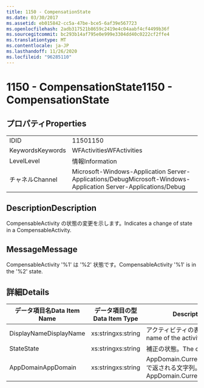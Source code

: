 ```yaml
---
title: 1150 - CompensationState
ms.date: 03/30/2017
ms.assetid: eb015842-cc5a-47be-bce5-6af39e567723
ms.openlocfilehash: 2adb317521b8659c2419e4c04aabf4cf4499b36f
ms.sourcegitcommit: bc293b14af795e0e999e3304dd40c0222cf2ffe4
ms.translationtype: MT
ms.contentlocale: ja-JP
ms.lasthandoff: 11/26/2020
ms.locfileid: "96285110"
---
```

# <a name="1150---compensationstate"></a><span data-ttu-id="c9093-102">1150 - CompensationState</span><span class="sxs-lookup"><span data-stu-id="c9093-102">1150 - CompensationState</span></span>

## <a name="properties"></a><span data-ttu-id="c9093-103">プロパティ</span><span class="sxs-lookup"><span data-stu-id="c9093-103">Properties</span></span>  
  
|||  
|-|-|  
|<span data-ttu-id="c9093-104">ID</span><span class="sxs-lookup"><span data-stu-id="c9093-104">ID</span></span>|<span data-ttu-id="c9093-105">1150</span><span class="sxs-lookup"><span data-stu-id="c9093-105">1150</span></span>|  
|<span data-ttu-id="c9093-106">Keywords</span><span class="sxs-lookup"><span data-stu-id="c9093-106">Keywords</span></span>|<span data-ttu-id="c9093-107">WFActivities</span><span class="sxs-lookup"><span data-stu-id="c9093-107">WFActivities</span></span>|  
|<span data-ttu-id="c9093-108">Level</span><span class="sxs-lookup"><span data-stu-id="c9093-108">Level</span></span>|<span data-ttu-id="c9093-109">情報</span><span class="sxs-lookup"><span data-stu-id="c9093-109">Information</span></span>|  
|<span data-ttu-id="c9093-110">チャネル</span><span class="sxs-lookup"><span data-stu-id="c9093-110">Channel</span></span>|<span data-ttu-id="c9093-111">Microsoft-Windows-Application Server-Applications/Debug</span><span class="sxs-lookup"><span data-stu-id="c9093-111">Microsoft-Windows-Application Server-Applications/Debug</span></span>|  
  
## <a name="description"></a><span data-ttu-id="c9093-112">Description</span><span class="sxs-lookup"><span data-stu-id="c9093-112">Description</span></span>  

 <span data-ttu-id="c9093-113">CompensableActivity の状態の変更を示します。</span><span class="sxs-lookup"><span data-stu-id="c9093-113">Indicates a change of state in a CompensableActivity.</span></span>  
  
## <a name="message"></a><span data-ttu-id="c9093-114">Message</span><span class="sxs-lookup"><span data-stu-id="c9093-114">Message</span></span>  

 <span data-ttu-id="c9093-115">CompensableActivity '%1' は '%2' 状態です。</span><span class="sxs-lookup"><span data-stu-id="c9093-115">CompensableActivity '%1' is in the '%2' state.</span></span>  
  
## <a name="details"></a><span data-ttu-id="c9093-116">詳細</span><span class="sxs-lookup"><span data-stu-id="c9093-116">Details</span></span>  
  
|<span data-ttu-id="c9093-117">データ項目名</span><span class="sxs-lookup"><span data-stu-id="c9093-117">Data Item Name</span></span>|<span data-ttu-id="c9093-118">データ項目の型</span><span class="sxs-lookup"><span data-stu-id="c9093-118">Data Item Type</span></span>|<span data-ttu-id="c9093-119">Description</span><span class="sxs-lookup"><span data-stu-id="c9093-119">Description</span></span>|  
|--------------------|--------------------|-----------------|  
|<span data-ttu-id="c9093-120">DisplayName</span><span class="sxs-lookup"><span data-stu-id="c9093-120">DisplayName</span></span>|<span data-ttu-id="c9093-121">xs:string</span><span class="sxs-lookup"><span data-stu-id="c9093-121">xs:string</span></span>|<span data-ttu-id="c9093-122">アクティビティの表示名。</span><span class="sxs-lookup"><span data-stu-id="c9093-122">The display name of the activity.</span></span>|  
|<span data-ttu-id="c9093-123">State</span><span class="sxs-lookup"><span data-stu-id="c9093-123">State</span></span>|<span data-ttu-id="c9093-124">xs:string</span><span class="sxs-lookup"><span data-stu-id="c9093-124">xs:string</span></span>|<span data-ttu-id="c9093-125">補正の状態。</span><span class="sxs-lookup"><span data-stu-id="c9093-125">The compensation state.</span></span>|  
|<span data-ttu-id="c9093-126">AppDomain</span><span class="sxs-lookup"><span data-stu-id="c9093-126">AppDomain</span></span>|<span data-ttu-id="c9093-127">xs:string</span><span class="sxs-lookup"><span data-stu-id="c9093-127">xs:string</span></span>|<span data-ttu-id="c9093-128">AppDomain.CurrentDomain.FriendlyName で返される文字列。</span><span class="sxs-lookup"><span data-stu-id="c9093-128">The string returned by AppDomain.CurrentDomain.FriendlyName.</span></span>|
